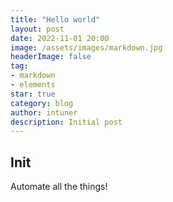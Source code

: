 ```yaml
---
title: "Hello world"
layout: post
date: 2022-11-01 20:00
image: /assets/images/markdown.jpg
headerImage: false
tag:
- markdown
- elements
star: true
category: blog
author: intuner
description: Initial post
---
```

## Init

Automate all the things!
